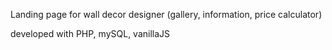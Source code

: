 Landing page for wall decor designer (gallery, information, price calculator)

developed with PHP, mySQL, vanillaJS
